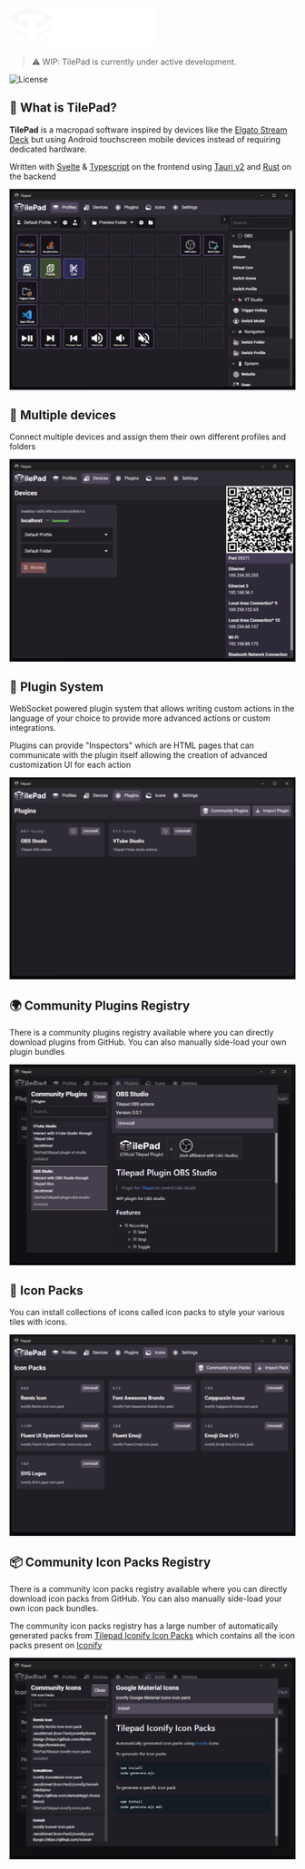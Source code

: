 <img src="./assets/tilepad-logo.svg" width="256px" height="auto" > 

> ⚠️ WIP: TilePad is currently under active development. 

![License](https://img.shields.io/github/license/tilepad/tilepad-desktop?style=for-the-badge)

## 🚀 What is TilePad?

**TilePad** is a macropad software inspired by devices like the [Elgato Stream Deck](https://www.elgato.com/us/en/s/welcome-to-stream-deck) but using Android touchscreen mobile devices instead of requiring dedicated hardware. 

Written with [Svelte](https://svelte.dev/) & [Typescript](https://www.typescriptlang.org/) on the frontend using [Tauri v2](https://tauri.app/) and [Rust](https://www.rust-lang.org/) on the backend

![alt text](assets/image.png)

## 🔌 Multiple devices

Connect multiple devices and assign them their own different profiles and folders

![alt text](assets/image-3.png)

## 🧩 Plugin System

WebSocket powered plugin system that allows writing custom actions in the language of your choice to provide more advanced actions or custom integrations.

Plugins can provide "Inspectors" which are HTML pages that can communicate with the plugin itself allowing the creation of advanced customization UI for each action

![alt text](assets/image-4.png)

## 🌍 Community Plugins Registry

There is a community plugins registry available where you can directly download plugins from GitHub. You can also manually side-load your own plugin bundles

![alt text](assets/image-5.png)

## 🎨 Icon Packs

You can install collections of icons called icon packs to style your various tiles with icons. 

![alt text](assets/image-6.png)

## 📦 Community Icon Packs Registry

There is a community icon packs registry available where you can directly download icon packs from GitHub. You can also manually side-load your own icon pack bundles. 

The community icon packs registry has a large number of automatically generated packs from [Tilepad Iconify Icon Packs](https://github.com/TilePad/tilepad-iconify-icon-packs) which contains all the icon packs present on [Iconify](https://icon-sets.iconify.design/)

![alt text](assets/image-7.png)
